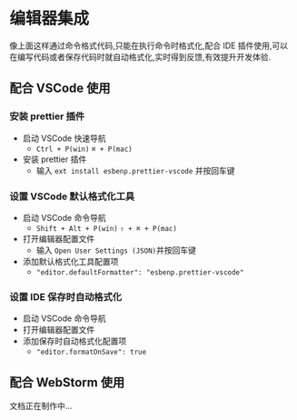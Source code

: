# 编辑器集成

像上面这样通过命令格式代码,只能在执行命令时格式化,配合 IDE 插件使用,可以在编写代码或者保存代码时就自动格式化,实时得到反馈,有效提升开发体验.

## 配合 VSCode 使用

### 安装 prettier 插件

- 启动 VSCode 快速导航
  - `Ctrl + P(win)` `⌘ + P(mac)`
- 安装 prettier 插件
  - 输入 `ext install esbenp.prettier-vscode` 并按回车键

### 设置 VSCode 默认格式化工具

- 启动 VSCode 命令导航
  - `Shift + Alt + P(win)` `⇧ + ⌘ + P(mac)`
- 打开编辑器配置文件
  - 输入 `Open User Settings (JSON)`并按回车键
- 添加默认格式化工具配置项
  - `"editor.defaultFormatter": "esbenp.prettier-vscode"`

### 设置 IDE 保存时自动格式化

- 启动 VSCode 命令导航
- 打开编辑器配置文件
- 添加保存时自动格式化配置项
  - `"editor.formatOnSave": true`

## 配合 WebStorm 使用

文档正在制作中...
